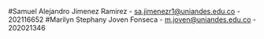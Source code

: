 #Samuel Alejandro Jimenez Ramirez - sa.jimenezr1@uniandes.edu.co - 202116652
#Marilyn Stephany Joven Fonseca - m.joven@uniandes.edu.co - 202021346